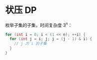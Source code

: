 # 状压 DP

枚举子集的子集，时间复杂度 $3^n$：

```cpp
for (int i = 0; i < (1 << n); ++i) {
  for (int j = i; j; j = (j - 1) & i) {
    // j 为 i 的子集
  }
}
```

